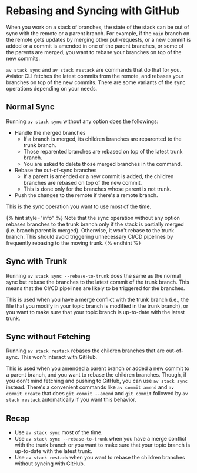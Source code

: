 # Rebasing and Syncing with GitHub

When you work on a stack of branches, the state of the stack can be out of sync with the remote or a parent branch. For example, if the `main` branch on the remote gets updates by merging other pull-requests, or a new commit is added or a commit is amended in one of the parent branches, or some of the parents are merged, you want to rebase your branches on top of the new commits.

`av stack sync` and `av stack restack` are commands that do that for you. Aviator CLI fetches the latest commits from the remote, and rebases your branches on top of the new commits. There are some variants of the sync operations depending on your needs.

## Normal Sync

Running `av stack sync` without any option does the followings:

* Handle the merged branches
  * If a branch is merged, its children branches are reparented to the trunk branch.
  * Those reparented branches are rebased on top of the latest trunk branch.
  * You are asked to delete those merged branches in the command.
* Rebase the out-of-sync branches
  * If a parent is amended or a new commit is added, the children branches are rebased on top of the new commit.
  * This is done only for the branches whose parent is not trunk.
* Push the changes to the remote if there's a remote branch.

This is the sync operation you want to use most of the time.

{% hint style="info" %}
Note that the sync operation without any option rebases branches to the trunk branch only if the stack is partially merged (i.e. branch parent is merged). Otherwise, it won't rebase to the trunk branch. This should avoid triggering unnecessary CI/CD pipelines by frequently rebasing to the moving trunk.
{% endhint %}

## Sync with Trunk

Running `av stack sync --rebase-to-trunk` does the same as the normal sync but rebase the branches to the latest commit of the trunk branch. This means that the CI/CD pipelines are likely to be triggered for the branches.

This is used when you have a merge conflict with the trunk branch (i.e., the file that you modify in your topic branch is modified in the trunk branch), or you want to make sure that your topic branch is up-to-date with the latest trunk.

## Sync without Fetching

Running `av stack restack` rebases the children branches that are out-of-sync. This won't interact with GitHub.

This is used when you amended a parent branch or added a new commit to a parent branch, and you want to rebase the children branches. Though, if you don't mind fetching and pushing to GitHub, you can use `av stack sync` instead. There's a convenient commands like `av commit amend` and `av commit create` that does `git commit --amend` and `git commit` followed by `av stack restack` automatically if you want this behavior.

## Recap

* Use `av stack sync` most of the time.
* Use `av stack sync --rebase-to-trunk` when you have a merge conflict with the trunk branch or you want to make sure that your topic branch is up-to-date with the latest trunk.
* Use `av stack restack` when you want to rebase the children branches without syncing with GitHub.
